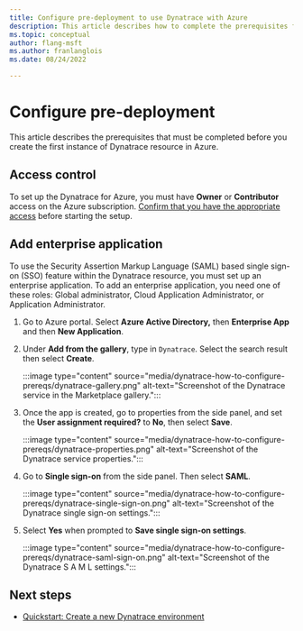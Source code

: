 ```yaml
---
title: Configure pre-deployment to use Dynatrace with Azure
description: This article describes how to complete the prerequisites for Dynatrace on the Azure portal. 
ms.topic: conceptual
author: flang-msft
ms.author: franlanglois
ms.date: 08/24/2022

---
```


# Configure pre-deployment

This article describes the prerequisites that must be completed before you create the first instance of Dynatrace resource in Azure.

## Access control

To set up the Dynatrace for Azure, you must have **Owner** or **Contributor** access on the Azure subscription. [Confirm that you have the appropriate access](../../role-based-access-control/check-access.md) before starting the setup.

## Add enterprise application

To use the Security Assertion Markup Language (SAML) based single sign-on (SSO) feature within the Dynatrace resource, you must set up an enterprise application. To add an enterprise application, you need one of these roles: Global administrator, Cloud Application Administrator, or Application Administrator.

1. Go to Azure portal. Select **Azure Active Directory,** then **Enterprise App** and then **New Application**.

1. Under **Add from the gallery**, type in `Dynatrace`. Select the search result then select **Create**.

    :::image type="content" source="media/dynatrace-how-to-configure-prereqs/dynatrace-gallery.png" alt-text="Screenshot of the Dynatrace service in the Marketplace gallery.":::

1. Once the app is created, go to properties from the side panel, and set the **User assignment required?** to **No**, then select **Save**.

    :::image type="content" source="media/dynatrace-how-to-configure-prereqs/dynatrace-properties.png" alt-text="Screenshot of the Dynatrace service properties.":::

1. Go to **Single sign-on** from the side panel. Then select **SAML**.

    :::image type="content" source="media/dynatrace-how-to-configure-prereqs/dynatrace-single-sign-on.png" alt-text="Screenshot of the Dynatrace single sign-on settings.":::

1. Select **Yes** when prompted to **Save single sign-on settings**.

   :::image type="content" source="media/dynatrace-how-to-configure-prereqs/dynatrace-saml-sign-on.png" alt-text="Screenshot of the Dynatrace S A M L settings.":::

## Next steps

- [Quickstart: Create a new Dynatrace environment](dynatrace-create.md)